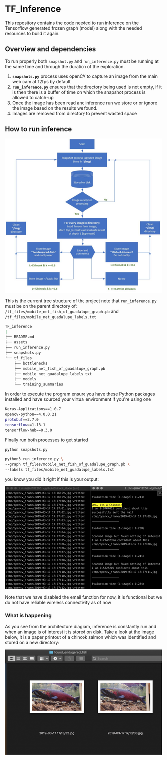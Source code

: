 # TF_Inference

This repository contains the code needed to run inference on the Tensorflow generated frozen graph (model) along with the needed resources to build it again.

## Overview and dependencies

To run properly both `snapshot.py` and `run_inference.py` must be running at the same time and through the duration of the exploration.

1. **`snapshots.py`** process uses openCV to capture an image from the main web cam at 12fps by default
2. **`run_inference.py`** ensures that the directory being used is not empty, if it is then there is a buffer of time on which the snapshot process is allowed to catch-up
3. Once the image has been read and inference run we store or or ignore the image based on the results we found.
4. Images are removed from directory to prevent wasted space

## How to run inference

![img](assets/proc.JPG)

This is the current tree structure of the project note that `run_inference.py` must be on the parent directory of:
`/tf_files/mobile_net_fish_of_guadalupe_graph.pb` and `/tf_files/mobile_net_guadalupe_labels.txt`

~~~bash
TF_inference
|
├── README.md
├── assets
├── run_inference.py
├── snapshots.py
└── tf_files
    ├── bottlenecks
    ├── mobile_net_fish_of_guadalupe_graph.pb
    ├── mobile_net_guadalupe_labels.txt
    ├── models
    └── training_summaries
~~~

In order to execute the program ensure you have these Python packages installed and have sourced your virtual environment if you're using one

~~~bash
Keras-Applications==1.0.7
opencv-python==4.0.0.21
protobuf==3.7.0
tensorflow==1.13.1
tensorflow-hub==0.3.0
~~~

Finally run both processes to get started

~~~bash
python snapshots.py
~~~

~~~bash
python3 run_inference.py \
--graph tf_files/mobile_net_fish_of_guadalupe_graph.pb \
--labels tf_files/mobile_net_guadalupe_labels.txt
~~~

you know you did it right if this is your output:

![img](assets/OMG-chinook-tztnic-768x505.png)

Note that we have disabled the email function for now, it is functional but we do not have reliable wireless connectivity as of now

### What is happening

As you see from the architecture diagram, inference is constantly run and when an image is of interest it is stored on disk. Take a look at the image below, it is a paper printout of a chinook salmon which was identified and stored on a new directory:

![img](assets/Internet-Chinook-su2a4m-768x514.png)


